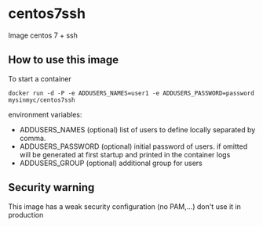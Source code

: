 # centos7ssh

Image centos 7 + ssh

## How to use this image


To start a container 

```
docker run -d -P -e ADDUSERS_NAMES=user1 -e ADDUSERS_PASSWORD=password mysinmyc/centos7ssh
```

environment variables:
- ADDUSERS_NAMES (optional) list of users to define locally separated by comma. 
- ADDUSERS_PASSWORD (optional) initial password of users. if omitted will be generated at first startup and printed in the container logs
- ADDUSERS_GROUP (optional) additional group for users


## Security warning
This image has a weak security configuration (no PAM,...) don't use it in production
